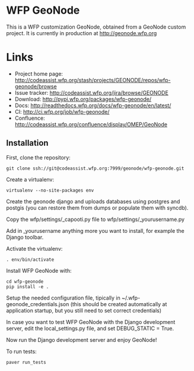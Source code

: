 # WFP GeoNode

This is a WFP customization GeoNode, obtained from a GeoNode custom 
project. It is currently in production at http://geonode.wfp.org

# Links

   * Project home page: http://codeassist.wfp.org/stash/projects/GEONODE/repos/wfp-geonode/browse
   * Issue tracker: http://codeassist.wfp.org/jira/browse/GEONODE
   * Download: http://pypi.wfp.org/packages/wfp-geonode/
   * Docs: http://readthedocs.wfp.org/docs/wfp-geonode/en/latest/
   * CI: http://ci.wfp.org/job/wfp-geonode/
   * Confluence: http://codeassist.wfp.org/confluence/display/OMEP/GeoNode

## Installation

First, clone the repository:

    git clone ssh://git@codeassist.wfp.org:7999/geonode/wfp-geonode.git
    
Create a virtualenv:

    virtualenv --no-site-packages env

Create the geonode django and uploads databases using postgres and postgis 
(you can restore them from dumps or populate them with syncdb).

Copy the wfp/settings/_capooti.py file to wfp/settings/_yourusername.py

Add in _yourusername anything more you want to install, for example the Django toolbar.

Activate the virtualenv:

    . env/bin/activate
    
Install WFP GeoNode with:

    cd wfp-geonode
    pip install -e .

Setup the needed configuration file, tipically in ~/.wfp-geonode_credentials.json (this should be created automatically at application startup, but you still need to set correct credentials)

In case you want to test WFP GeoNode with the Django development server, edit 
the local_settings.py file, and set DEBUG_STATIC = True.

Now run the Django development server and enjoy GeoNode!

To run tests:

    paver run_tests







